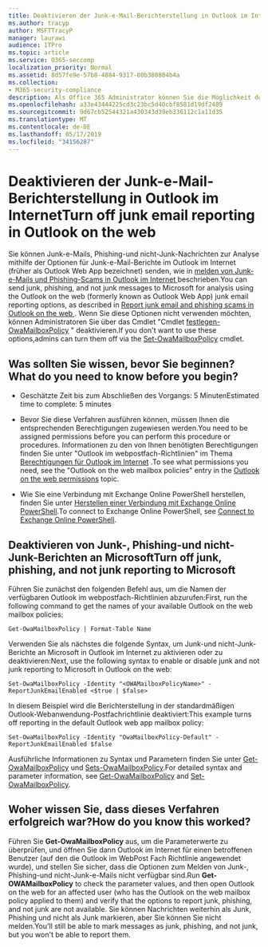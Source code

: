```yaml
---
title: Deaktivieren der Junk-e-Mail-Berichterstellung in Outlook im Internet
ms.author: tracyp
author: MSFTTracyP
manager: laurawi
audience: ITPro
ms.topic: article
ms.service: O365-seccomp
localization_priority: Normal
ms.assetid: 8d57fe9e-57b8-4884-9317-80b380804b4a
ms.collection:
- M365-security-compliance
description: Als Office 365 Administrator können Sie die Möglichkeit deaktivieren, dass Personen e-Mails als Junk-e-Mails melden.
ms.openlocfilehash: a33e43444225cd3c23bc5d40cbf8581d19df2489
ms.sourcegitcommit: 9d67cb52544321a430343d39eb336112c1a11d35
ms.translationtype: MT
ms.contentlocale: de-DE
ms.lasthandoff: 05/17/2019
ms.locfileid: "34156287"
---
```

# <a name="turn-off-junk-email-reporting-in-outlook-on-the-web"></a><span data-ttu-id="2d353-103">Deaktivieren der Junk-e-Mail-Berichterstellung in Outlook im Internet</span><span class="sxs-lookup"><span data-stu-id="2d353-103">Turn off junk email reporting in Outlook on the web</span></span>

<span data-ttu-id="2d353-104">Sie können Junk-e-Mails, Phishing-und nicht-Junk-Nachrichten zur Analyse mithilfe der Optionen für Junk-e-Mail-Berichte im Outlook im Internet (früher als Outlook Web App bezeichnet) senden, wie in [melden von Junk-e-Mails und Phishing-Scams in Outlook im Internet ](report-junk-email-and-phishing-scams-in-outlook-on-the-web-eop.md)beschrieben.</span><span class="sxs-lookup"><span data-stu-id="2d353-104">You can send junk, phishing, and not junk messages to Microsoft for analysis using the Outlook on the web (formerly known as Outlook Web App) junk email reporting options, as described in [Report junk email and phishing scams in Outlook on the web ](report-junk-email-and-phishing-scams-in-outlook-on-the-web-eop.md).</span></span> <span data-ttu-id="2d353-105">Wenn Sie diese Optionen nicht verwenden möchten, können Administratoren Sie über das Cmdlet "Cmdlet [festlegen-OwaMailboxPolicy](http://technet.microsoft.com/library/530166f7-ab42-4609-ba73-9b5a39b567be.aspx) " deaktivieren.</span><span class="sxs-lookup"><span data-stu-id="2d353-105">If you don't want to use these options,admins can turn them off via the [Set-OwaMailboxPolicy](http://technet.microsoft.com/library/530166f7-ab42-4609-ba73-9b5a39b567be.aspx) cmdlet.</span></span> 
  
## <a name="what-do-you-need-to-know-before-you-begin"></a><span data-ttu-id="2d353-106">Was sollten Sie wissen, bevor Sie beginnen?</span><span class="sxs-lookup"><span data-stu-id="2d353-106">What do you need to know before you begin?</span></span>
<span data-ttu-id="2d353-107"><a name="sectionSection0"> </a></span><span class="sxs-lookup"><span data-stu-id="2d353-107"></span></span>

- <span data-ttu-id="2d353-108">Geschätzte Zeit bis zum Abschließen des Vorgangs: 5 Minuten</span><span class="sxs-lookup"><span data-stu-id="2d353-108">Estimated time to complete: 5 minutes</span></span>
    
- <span data-ttu-id="2d353-109">Bevor Sie diese Verfahren ausführen können, müssen Ihnen die entsprechenden Berechtigungen zugewiesen werden.</span><span class="sxs-lookup"><span data-stu-id="2d353-109">You need to be assigned permissions before you can perform this procedure or procedures.</span></span> <span data-ttu-id="2d353-110">Informationen zu den von Ihnen benötigten Berechtigungen finden Sie unter "Outlook im webpostfach-Richtlinien" im Thema [Berechtigungen für Outlook im Internet](http://technet.microsoft.com/library/57eca42a-5a7f-4c65-89f0-7a84f2dbea19.aspx#OutlookWebApp) .</span><span class="sxs-lookup"><span data-stu-id="2d353-110">To see what permissions you need, see the "Outlook on the web mailbox policies" entry in the [Outlook on the web permissions](http://technet.microsoft.com/library/57eca42a-5a7f-4c65-89f0-7a84f2dbea19.aspx#OutlookWebApp) topic.</span></span> 

- <span data-ttu-id="2d353-111">Wie Sie eine Verbindung mit Exchange Online PowerShell herstellen, finden Sie unter [Herstellen einer Verbindung mit Exchange Online PowerShell](https://docs.microsoft.com/powershell/exchange/exchange-online/connect-to-exchange-online-powershell/connect-to-exchange-online-powershell).</span><span class="sxs-lookup"><span data-stu-id="2d353-111">To connect to Exchange Online PowerShell, see [Connect to Exchange Online PowerShell](https://docs.microsoft.com/powershell/exchange/exchange-online/connect-to-exchange-online-powershell/connect-to-exchange-online-powershell).</span></span>

## <a name="turn-off-junk-phishing-and-not-junk-reporting-to-microsoft"></a><span data-ttu-id="2d353-112">Deaktivieren von Junk-, Phishing-und nicht-Junk-Berichten an Microsoft</span><span class="sxs-lookup"><span data-stu-id="2d353-112">Turn off junk, phishing, and not junk reporting to Microsoft</span></span>
<span data-ttu-id="2d353-113"><a name="sectionSection1"> </a></span><span class="sxs-lookup"><span data-stu-id="2d353-113"></span></span>

<span data-ttu-id="2d353-114">Führen Sie zunächst den folgenden Befehl aus, um die Namen der verfügbaren Outlook im webpostfach-Richtlinien abzurufen:</span><span class="sxs-lookup"><span data-stu-id="2d353-114">First, run the following command to get the names of your available Outlook on the web mailbox policies:</span></span>
  
```
Get-OwaMailboxPolicy | Format-Table Name
```

<span data-ttu-id="2d353-115">Verwenden Sie als nächstes die folgende Syntax, um Junk-und nicht-Junk-Berichte an Microsoft in Outlook im Internet zu aktivieren oder zu deaktivieren:</span><span class="sxs-lookup"><span data-stu-id="2d353-115">Next, use the following syntax to enable or disable junk and not junk reporting to Microsoft in Outlook on the web:</span></span>
  
```
Set-OwaMailboxPolicy -Identity "<OWAMailboxPolicyName>" -ReportJunkEmailEnabled <$true | $false>
```

<span data-ttu-id="2d353-116">In diesem Beispiel wird die Berichterstellung in der standardmäßigen Outlook-Webanwendung-Postfachrichtlinie deaktiviert:</span><span class="sxs-lookup"><span data-stu-id="2d353-116">This example turns off reporting in the default Outlook web app mailbox policy:</span></span>
  
```
Set-OwaMailboxPolicy -Identity "OwaMailboxPolicy-Default" -ReportJunkEmailEnabled $false
```

<span data-ttu-id="2d353-117">Ausführliche Informationen zu Syntax und Parametern finden Sie unter [Get-OwaMailboxPolicy](http://technet.microsoft.com/library/bdd580d3-8812-4b4a-93e8-c6401b0d2f0f.aspx) und [Sets-OwaMailboxPolicy](http://technet.microsoft.com/library/530166f7-ab42-4609-ba73-9b5a39b567be.aspx).</span><span class="sxs-lookup"><span data-stu-id="2d353-117">For detailed syntax and parameter information, see [Get-OwaMailboxPolicy](http://technet.microsoft.com/library/bdd580d3-8812-4b4a-93e8-c6401b0d2f0f.aspx) and [Set-OwaMailboxPolicy](http://technet.microsoft.com/library/530166f7-ab42-4609-ba73-9b5a39b567be.aspx).</span></span>

## <a name="how-do-you-know-this-worked"></a><span data-ttu-id="2d353-118">Woher wissen Sie, dass dieses Verfahren erfolgreich war?</span><span class="sxs-lookup"><span data-stu-id="2d353-118">How do you know this worked?</span></span>
<span data-ttu-id="2d353-119"><a name="sectionSection2"> </a></span><span class="sxs-lookup"><span data-stu-id="2d353-119"></span></span>

<span data-ttu-id="2d353-120">Führen Sie **Get-OwaMailboxPolicy** aus, um die Parameterwerte zu überprüfen, und öffnen Sie dann Outlook im Internet für einen betroffenen Benutzer (auf den die Outlook im WebPost Fach Richtlinie angewendet wurde), und stellen Sie sicher, dass die Optionen zum Melden von Junk-, Phishing-und nicht-Junk-e-Mails nicht verfügbar sind.</span><span class="sxs-lookup"><span data-stu-id="2d353-120">Run **Get-OWAMailboxPolicy** to check the parameter values, and then open Outlook on the web for an affected user (who has the Outlook on the web mailbox policy applied to them) and verify that the options to report junk, phishing, and not junk are not available.</span></span> <span data-ttu-id="2d353-121">Sie können Nachrichten weiterhin als Junk, Phishing und nicht als Junk markieren, aber Sie können Sie nicht melden.</span><span class="sxs-lookup"><span data-stu-id="2d353-121">You'll still be able to mark messages as junk, phishing, and not junk, but you won't be able to report them.</span></span> 
